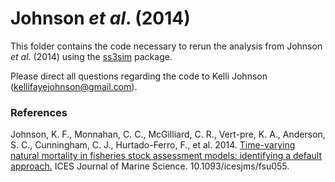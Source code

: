 Johnson *et al*. (2014)
=======================

This folder contains the code necessary to rerun the analysis from
Johnson *et al*. (2014) using the 
[ss3sim](https://github.com/ss3sim/ss3sim) package.

Please direct all questions regarding the code to 
Kelli Johnson (<kellifayejohnson@gmail.com>).

### References
Johnson, K. F., Monnahan, C. C., McGilliard, C. R., Vert-pre, K. A., 
Anderson, S. C., Cunningham, C. J., Hurtado-Ferro, F., et al. 2014. 
[Time-varying natural mortality in fisheries stock assessment models: identifying a default approach.](http://icesjms.oxfordjournals.org/content/early/2014/04/09/icesjms.fsu055.abstract) 
ICES Journal of Marine Science. 10.1093/icesjms/fsu055.
